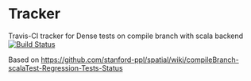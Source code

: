 # Tracker
Travis-CI tracker for Dense tests on compile branch with scala backend
[![Build Status](https://travis-ci.org/mattfel1/Tracker.svg?branch=ClassDense-Branchcompile-Backendscala-Tracker)](https://travis-ci.org/mattfel1/Tracker)

Based on https://github.com/stanford-ppl/spatial/wiki/compileBranch-scalaTest-Regression-Tests-Status
